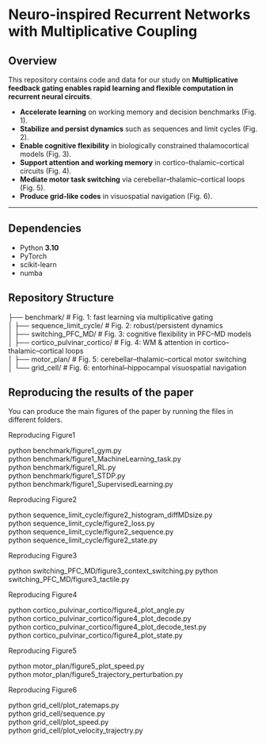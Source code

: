 
# Neuro-inspired Recurrent Networks with Multiplicative Coupling

## Overview
This repository contains code and data for our study on **Multiplicative feedback gating enables rapid learning and flexible computation
in recurrent neural circuits**.  
- **Accelerate learning** on working memory and decision benchmarks (Fig. 1).
- **Stabilize and persist dynamics** such as sequences and limit cycles (Fig. 2).
- **Enable cognitive flexibility** in biologically constrained thalamocortical models (Fig. 3).
- **Support attention and working memory** in cortico–thalamic–cortical circuits (Fig. 4).
- **Mediate motor task switching** via cerebellar–thalamic–cortical loops (Fig. 5).
- **Produce grid-like codes** in visuospatial navigation (Fig. 6).

---


## Dependencies
- Python **3.10**
- PyTorch
- scikit-learn
- numba




## Repository Structure

├── benchmark/                    # Fig. 1: fast learning via multiplicative gating  
│
├── sequence_limit_cycle/         # Fig. 2: robust/persistent dynamics  
│
├── switching_PFC_MD/             # Fig. 3: cognitive flexibility in PFC–MD models  
│
├── cortico_pulvinar_cortico/     # Fig. 4: WM & attention in cortico–thalamic–cortical loops  
│
├── motor_plan/                   # Fig. 5: cerebellar–thalamic–cortical motor switching  
│
└── grid_cell/                    # Fig. 6: entorhinal–hippocampal visuospatial navigation  




## Reproducing the results of the paper
You can produce the main figures of the paper by running the files in different folders.

Reproducing Figure1 

python benchmark/figure1_gym.py  
python benchmark/figure1_MachineLearning_task.py  
python benchmark/figure1_RL.py  
python benchmark/figure1_STDP.py  
python benchmark/figure1_SupervisedLearning.py  


Reproducing Figure2 

python sequence_limit_cycle/figure2_histogram_diffMDsize.py  
python sequence_limit_cycle/figure2_loss.py  
python sequence_limit_cycle/figure2_sequence.py  
python sequence_limit_cycle/figure2_state.py  



Reproducing Figure3  

python switching_PFC_MD/figure3_context_switching.py
python switching_PFC_MD/figure3_tactile.py


Reproducing Figure4  

python cortico_pulvinar_cortico/figure4_plot_angle.py  
python cortico_pulvinar_cortico/figure4_plot_decode.py  
python cortico_pulvinar_cortico/figure4_plot_decode_test.py  
python cortico_pulvinar_cortico/figure4_plot_state.py  



Reproducing Figure5  

python motor_plan/figure5_plot_speed.py  
python motor_plan/figure5_trajectory_perturbation.py  


Reproducing Figure6  

python grid_cell/plot_ratemaps.py  
python grid_cell/sequence.py  
python grid_cell/plot_speed.py   
python grid_cell/plot_velocity_trajectry.py   


















